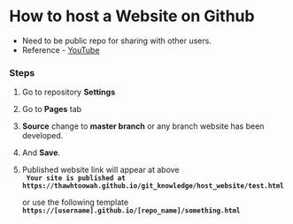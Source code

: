 # How to host a Website on Github

- Need to be public repo for sharing with other users.
- Reference - [YouTube](https://www.youtube.com/watch?v=8hrJ4oN1u_8)

### Steps
1. Go to repository **Settings**  
2. Go to **Pages** tab
3. **Source** change to **master branch** or any branch website has been developed.
4. And **Save**.
5. Published website link will appear at above   
   **``` Your site is published at https://thawhtoowah.github.io/git_knowledge/host_website/test.html```**    
   
   or use the following template  
   **``` https://[username].github.io/[repo_name]/something.html ```**
   
